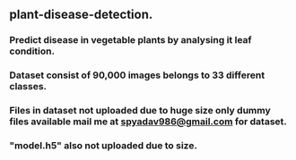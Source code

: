 ## plant-disease-detection.

### Predict disease in vegetable plants by analysing it leaf condition.

### Dataset consist of 90,000 images belongs to 33 different classes.

### Files in dataset not uploaded due to huge size only dummy files available mail me at spyadav986@gmail.com  for dataset.

### "model.h5" also not uploaded due to size.